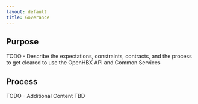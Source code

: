 ```yaml
---
layout: default
title: Goverance
---
```


## Purpose
TODO - Describe the expectations, constraints, contracts, and the process to get cleared to use the OpenHBX API and Common Services

## Process
TODO - Additional Content TBD
